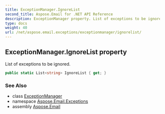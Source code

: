```yaml
---
title: ExceptionManager.IgnoreList
second_title: Aspose.Email for .NET API Reference
description: ExceptionManager property. List of exceptions to be ignored
type: docs
weight: 40
url: /net/aspose.email.exceptions/exceptionmanager/ignorelist/
---
```

## ExceptionManager.IgnoreList property

List of exceptions to be ignored.

```csharp
public static List<string> IgnoreList { get; }
```

### See Also

* class [ExceptionManager](../)
* namespace [Aspose.Email.Exceptions](../../exceptionmanager/)
* assembly [Aspose.Email](../../../)


